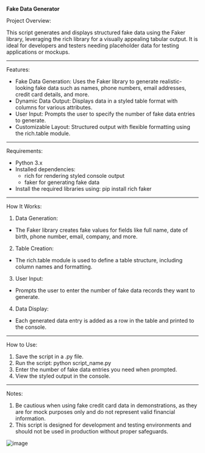 **Fake Data Generator**

Project Overview:

This script generates and displays structured fake data using the Faker library, leveraging the rich library for a visually appealing tabular output. It is ideal for developers and testers needing placeholder data for testing applications or mockups.

<hr/>

Features:

* Fake Data Generation: Uses the Faker library to generate realistic-looking fake data such as names, phone numbers, email addresses, credit card details, and more.
* Dynamic Data Output: Displays data in a styled table format with columns for various attributes.
* User Input: Prompts the user to specify the number of fake data entries to generate.
* Customizable Layout: Structured output with flexible formatting using the rich.table module.

<hr/>

Requirements:

* Python 3.x
* Installed dependencies:
  * rich for rendering styled console output
  * faker for generating fake data
* Install the required libraries using: pip install rich faker

<hr/>

How It Works:

1. Data Generation:
  * The Faker library creates fake values for fields like full name, date of birth, phone number, email, company, and more.
2. Table Creation:
  * The rich.table module is used to define a table structure, including column names and formatting.
3. User Input:
  * Prompts the user to enter the number of fake data records they want to generate.
4. Data Display:
  * Each generated data entry is added as a row in the table and printed to the console.

<hr/>

How to Use:

1. Save the script in a .py file.
2. Run the script: python script_name.py
3. Enter the number of fake data entries you need when prompted.
4. View the styled output in the console.

<hr/>

Notes:

1. Be cautious when using fake credit card data in demonstrations, as they are for mock purposes only and do not represent valid financial information.
2. This script is designed for development and testing environments and should not be used in production without proper safeguards.

![image](https://github.com/user-attachments/assets/1ce79ef2-4783-4e14-a232-d08e3490f217)

